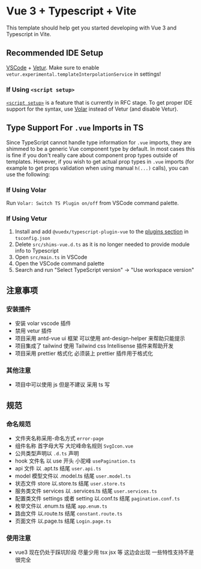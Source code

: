 # Vue 3 + Typescript + Vite

This template should help get you started developing with Vue 3 and Typescript in Vite.

## Recommended IDE Setup

[VSCode](https://code.visualstudio.com/) + [Vetur](https://marketplace.visualstudio.com/items?itemName=octref.vetur). Make sure to enable `vetur.experimental.templateInterpolationService` in settings!

### If Using `<script setup>`

[`<script setup>`](https://github.com/vuejs/rfcs/pull/227) is a feature that is currently in RFC stage. To get proper IDE support for the syntax, use [Volar](https://marketplace.visualstudio.com/items?itemName=johnsoncodehk.volar) instead of Vetur (and disable Vetur).

## Type Support For `.vue` Imports in TS

Since TypeScript cannot handle type information for `.vue` imports, they are shimmed to be a generic Vue component type by default. In most cases this is fine if you don't really care about component prop types outside of templates. However, if you wish to get actual prop types in `.vue` imports (for example to get props validation when using manual `h(...)` calls), you can use the following:

### If Using Volar

Run `Volar: Switch TS Plugin on/off` from VSCode command palette.

### If Using Vetur

1. Install and add `@vuedx/typescript-plugin-vue` to the [plugins section](https://www.typescriptlang.org/tsconfig#plugins) in `tsconfig.json`
2. Delete `src/shims-vue.d.ts` as it is no longer needed to provide module info to Typescript
3. Open `src/main.ts` in VSCode
4. Open the VSCode command palette
5. Search and run "Select TypeScript version" -> "Use workspace version"

## 注意事项

### 安装插件

- 安装 volar vscode 插件
- 禁用 vetur 插件
- 项目采用 antd-vue ui 框架 可以使用 ant-design-helper 来帮助只能提示
- 项目集成了 tailwind 使用 Tailwind css Intellisense 插件来帮助开发
- 项目采用 prettier 格式化 必须装上 prettier 插件用于格式化

### 其他注意

- 项目中可以使用 js 但是不建议 采用 ts 写

## 规范

### 命名规范

- 文件夹名称采用-命名方式 `error-page`
- 组件名称 首字母大写 大坨峰命名规则 `SvgIcon.vue`
- 公共类型声明以 `.d.ts` 声明
- hook 文件名 以 use 开头 小驼峰 `usePagination.ts`
- api 文件 以 .apt.ts 结尾 `user.api.ts`
- model 模型文件以 .model.ts 结尾 `user.model.ts`
- 状态文件 store 以.store.ts 结尾 `user.store.ts`
- 服务类文件 services 以 .services.ts 结尾 `user.services.ts`
- 配置类文件 settings 或者 setting 以.conf.ts 结尾 `pagination.conf.ts`
- 枚举文件以 .enum.ts 结尾 `app.enum.ts`
- 路由文件 以.route.ts 结尾 `constant.route.ts`
- 页面文件 以.page.ts 结尾 `Login.page.ts`

### 使用注意

- vue3 现在仍处于踩坑阶段 尽量少用 tsx jsx 等 这边会出现 一些特性支持不是很完全
